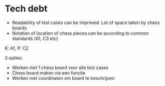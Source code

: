 # Tech debt
- Readability of test cases can be improved. Lot of space taken by chess boards
- Notation of location of chess pieces can be according to common standards (A1, C3 etc)

K: A1, P: C2

 3 opties:
 - Werken met 1 chess board voor alle test cases
 - Chess board maken via een functie
 - Werken met coordinaten om board te beschrijven